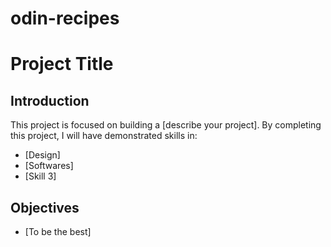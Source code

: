 # odin-recipes

# Project Title

## Introduction
This project is focused on building a [describe your project]. By completing this project, I will have demonstrated skills in:
- [Design]
- [Softwares]
- [Skill 3]

## Objectives
- [To be the best]